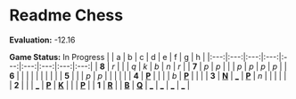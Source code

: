 # Readme Chess

**Evaluation:** -12.16

**Game Status:** In Progress
|     |  a  |  b  |  c  |  d  |  e  |  f  |  g  |  h  |
|:---:|:---:|:---:|:---:|:---:|:---:|:---:|:---:|:---:|
|  **8**  |  _r_  |     |     |  _q_  |  _k_  |  _b_  |  _n_  |  _r_  |
|  **7**  |  _p_  |  _p_  |     |     |  _p_  |  _p_  |  _p_  |  _p_  |
|  **6**  |     |     |     |     |     |     |     |     |
|  **5**  |     |     |  _p_  |  _p_  |     |     |     |     |
|  **4**  |  [**P**](http://localhost:8080/api/chess/select?square=a4)  |     |     |     |  _b_  |  [**P**](http://localhost:8080/api/chess/select?square=f4)  |     |     |
|  **3**  |  [**N**](http://localhost:8080/api/chess/select?square=a3)  |  [_](http://localhost:8080/api/chess/play?move=d1b3)  |  [**P**](http://localhost:8080/api/chess/select?square=c3)  |  _n_  |     |     |     |     |
|  **2**  |     |     |  [_](http://localhost:8080/api/chess/play?move=d1c2)  |  [**P**](https://github.com/grim-kalman)  |  [**K**](http://localhost:8080/api/chess/select?square=e2)  |     |     |  [**P**](http://localhost:8080/api/chess/select?square=h2)  |
|  **1**  |  [**R**](http://localhost:8080/api/chess/select?square=a1)  |     |  [**B**](http://localhost:8080/api/chess/select?square=c1)  |  [**Q**](http://localhost:8080/api/chess/select?square=d1)  |  [_](http://localhost:8080/api/chess/play?move=d1e1)  |  [_](http://localhost:8080/api/chess/play?move=d1f1)  |  [_](http://localhost:8080/api/chess/play?move=d1g1)  |  [_](http://localhost:8080/api/chess/play?move=d1h1)  |